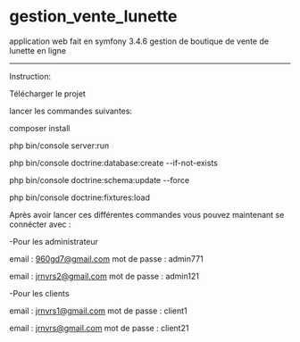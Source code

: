 # gestion_vente_lunette
application web fait en symfony 3.4.6 gestion de boutique de vente de lunette en ligne

-------------------------------------------------------------------------------------

Instruction:

Télécharger le projet 

lancer les commandes suivantes:

composer install

php bin/console server:run

php bin/console doctrine:database:create --if-not-exists

php bin/console doctrine:schema:update --force

php bin/console doctrine:fixtures:load

Après avoir lancer ces différentes commandes vous pouvez maintenant se connécter avec :

-Pour les administrateur 

email           : 960gd7@gmail.com
mot de passe    : admin771

email           : jrnvrs2@gmail.com
mot de passe    : admin121

-Pour les clients

email           : jrnvrs1@gmail.com
mot de passe    : client1

email           : jrnvrs@gmail.com
mot de passe    : client21